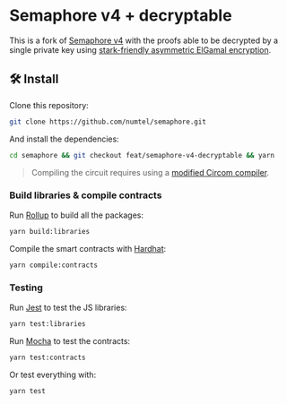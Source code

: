 # Semaphore v4 + decryptable

This is a fork of [Semaphore v4](https://github.com/semaphore-protocol/semaphore/tree/feat/semaphore-v4/) with the proofs able to be decrypted by a single private key using [stark-friendly asymmetric ElGamal encryption](https://github.com/Shigoto-dev19/ec-elgamal-circom).

## 🛠 Install

Clone this repository:

```bash
git clone https://github.com/numtel/semaphore.git
```

And install the dependencies:

```bash
cd semaphore && git checkout feat/semaphore-v4-decryptable && yarn
```

> Compiling the circuit requires using a [modified Circom compiler](https://github.com/iden3/circom/pull/226).

### Build libraries & compile contracts

Run [Rollup](https://www.rollupjs.org) to build all the packages:

```bash
yarn build:libraries
```

Compile the smart contracts with [Hardhat](https://hardhat.org/):

```bash
yarn compile:contracts
```

### Testing

Run [Jest](https://jestjs.io/) to test the JS libraries:

```bash
yarn test:libraries
```

Run [Mocha](https://mochajs.org/) to test the contracts:

```bash
yarn test:contracts
```

Or test everything with:

```bash
yarn test
```
